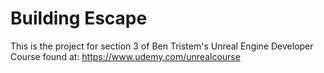 # Building Escape

This is the project for section 3 of Ben Tristem's Unreal Engine Developer Course found at: https://www.udemy.com/unrealcourse 
